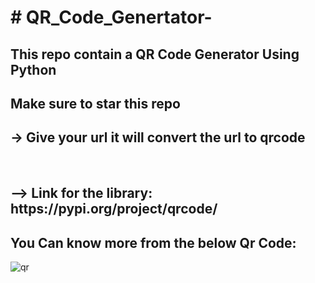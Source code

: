 <h1># QR_Code_Genertator-</h1>
<h2>This repo contain a QR Code Generator Using Python</h2>
<h2>Make sure to star this repo</h2>
<h2>-> Give your url it will convert the url to qrcode</h2>
<br>
<h2>--> Link for the library: https://pypi.org/project/qrcode/</h2>
<h2>You Can know more from the below <b>Qr Code</b>:</h2>

![qr](https://user-images.githubusercontent.com/94506000/194755591-b62954d6-8015-42d1-8824-d3241a5f5a8e.png)
